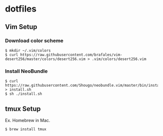 # dotfiles

## Vim Setup

### Download color scheme

```
$ mkdir ~/.vim/colors
$ curl https://raw.githubusercontent.com/brafales/vim-desert256/master/colors/desert256.vim > .vim/colors/desert256.vim
```

### Install NeoBundle

```
$ curl https://raw.githubusercontent.com/Shougo/neobundle.vim/master/bin/install.sh > install.sh
$ sh ./install.sh
```

## tmux Setup

Ex. Homebrew in Mac.

```
$ brew install tmux
```
